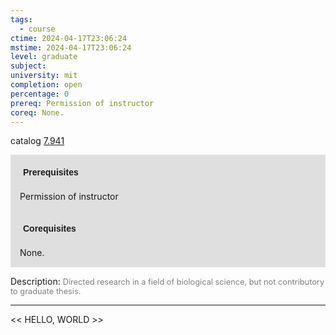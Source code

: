```yaml
---
tags:
  - course
ctime: 2024-04-17T23:06:24
mstime: 2024-04-17T23:06:24
level: graduate
subject: 
university: mit
completion: open
percentage: 0
prereq: Permission of instructor
coreq: None.
---
```


catalog [7.941](http://student.mit.edu/catalog/m7a.html#7.941)

<span style="display: block; padding: 15px; background-color: rgb(100, 100, 100, 0.2);"><font id="m_prereq3669_0" style="display: block; font-family: Arial, sans-serif; font-weight: bold; padding: 5px">Prerequisites</font><br><span id="prereq3669_0">Permission of instructor</span></span>
<span style="display: block; padding: 15px; background-color: rgb(100, 100, 100, 0.2);"><font id="m_coreq3669_0" style="display: block; font-family: Arial, sans-serif; font-weight: bold; padding: 5px">Corequisites</font><br><span id="coreq3669_0">None.</span></span>

<font style="">Description:</font>
<font style="color: grey; font-size: 0.8rem;">Directed research in a field of biological science, but not contributory to graduate thesis.</font>



---

<< HELLO, WORLD >>
